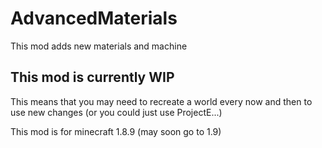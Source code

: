 # AdvancedMaterials
This mod adds new materials and machine

## This mod is currently WIP
This means that you may need to recreate a world every now and then to use new changes (or you could just use ProjectE...)

This mod is for minecraft 1.8.9 (may soon go to 1.9)

